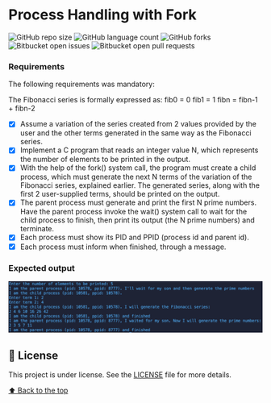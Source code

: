# Process Handling with Fork
![GitHub repo size](https://img.shields.io/github/repo-size/zitske/Process-Handling-with-Fork?style=for-the-badge)
![GitHub language count](https://img.shields.io/github/languages/count/zitske/Process-Handling-with-Fork?style=for-the-badge)
![GitHub forks](https://img.shields.io/github/forks/zitske/Process-Handling-with-Fork?style=for-the-badge)
![Bitbucket open issues](https://img.shields.io/bitbucket/issues/zitske/Process-Handling-with-Fork?style=for-the-badge)
![Bitbucket open pull requests](https://img.shields.io/bitbucket/pr-raw/zitske/Process-Handling-with-Fork?style=for-the-badge)

### Requirements

The following requirements was mandatory:

The Fibonacci series is formally expressed as: 
fib0 = 0
fib1 = 1
fibn = fibn-1 + fibn-2
- [x] Assume a variation of the series created from 2 values provided by the user and the other terms generated in the same way as the Fibonacci series.
- [x] Implement a C program that reads an integer value N, which represents the number of elements to be printed in the output.
- [x] With the help of the fork() system call, the program must create a child process, which must generate the next N terms of the variation of the Fibonacci series, explained earlier. The generated series, along with the first 2 user-supplied terms, should be printed on the output.
- [x] The parent process must generate and print the first N prime numbers. Have the parent process invoke the wait() system call to wait for the child process to finish, then print its output (the N prime numbers) and terminate.
- [x] Each process must show its PID and PPID (process id and parent id). 
- [x] Each process must inform when finished, through a message.

### Expected output

![alt text](https://github.com/zitske/Process-Handling-with-Fork/blob/Dart_Password_Strength/output.png?raw=true)

## 📝 License

This project is under license. See the [LICENSE](LICENSE.md) file for more details.

[⬆ Back to the top](#Process-Handling-with-Fork)<br>
